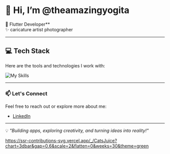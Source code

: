 # 👋 Hi, I’m @theamazingyogita  

🌱 Flutter Developer**  
✨ caricature artist
photographer

---

## 💻 Tech Stack  
Here are the tools and technologies I work with:  

![My Skills](https://skillicons.dev/icons?i=flutter,dart,html,css,figma)  

---

### 📫 Let's Connect  
Feel free to reach out or explore more about me:  
- [LinkedIn](https://www.linkedin.com/in/yogita-agarwal-artist1996) 

---  

💡 _"Building apps, exploring creativity, and turning ideas into reality!"_

https://ssr-contributions-svg.vercel.app/_/CatsJuice?chart=3dbar&gap=0.6&scale=2&flatten=0&weeks=30&theme=green
